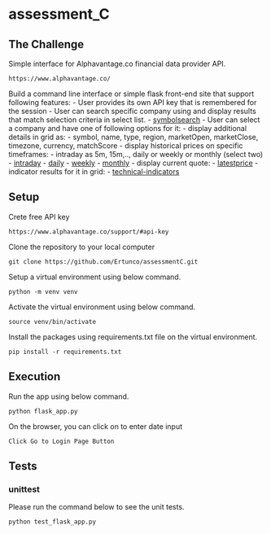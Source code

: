 # assessment_C

## The Challenge
Simple interface for Alphavantage.co financial data provider API.
```
https://www.alphavantage.co/
```

Build a command line interface or simple flask front-end site that support following features:
    - User provides its own API key that is remembered for the session
    - User can search specific company using and display results that match selection criteria in select list.
        - [symbolsearch](https://www.alphavantage.co/documentation/#symbolsearch)
    - User can select a company and have one of following options for it:
        - display additional details in grid as:
            - symbol, name, type, region, marketOpen, marketClose, timezone, currency, matchScore
        - display historical prices on specific timeframes:
            - intraday as 5m, 15m,.., daily or weekly or monthly (select two)
                - [intraday](https://www.alphavantage.co/documentation/#intraday)
                - [daily](https://www.alphavantage.co/documentation/#daily)
                - [weekly](https://www.alphavantage.co/documentation/#weekly)
                - [monthly](https://www.alphavantage.co/documentation/#monthly)
        - display current quote:
            - [latestprice](https://www.alphavantage.co/documentation/#latestprice)
        - indicator results for it in grid:
            - [technical-indicators](https://www.alphavantage.co/documentation/#technical-indicators)

## Setup
Crete free API key
```
https://www.alphavantage.co/support/#api-key
```

Clone the repository to your local computer
```
git clone https://github.com/Ertunco/assessmentC.git
```

Setup a virtual environment using below command.
```
python -m venv venv
```

Activate the virtual environment using below command.
```
source venv/bin/activate
```

Install the packages using requirements.txt file on the virtual environment.
```
pip install -r requirements.txt
```

## Execution

Run the app using below command.
```
python flask_app.py
```

On the browser, you can click on to enter date input
```
Click Go to Login Page Button
```

## Tests

### unittest
Please run the command below to see the unit tests.
```
python test_flask_app.py
```